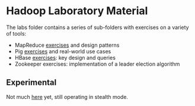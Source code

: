# Hadoop Laboratory Material

The labs folder contains a series of sub-folders with exercises on a variety of tools:
* MapReduce [exercises](labs/mapreduce-lab/README.md) and design patterns 
* Pig [exercises](labs/pig-lab/README.md) and real-world use cases
* HBase [exercises](labs/hbase-lab/README.md): key design and queries
* Zookeeper exercises: implementation of a leader election algorithm

## Experimental
Not much [here](experimental/README.md) yet, still operating in stealth mode.
